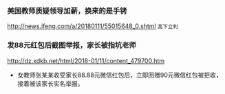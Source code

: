 ### 美国教师质疑领导加薪，换来的是手铐
http://news.ifeng.com/a/20180111/55015648_0.shtml
`高下立判`

### 发88元红包后截图举报，家长被指坑老师
http://dz.xdkb.net/html/2018-01/11/content_479700.htm
* 女教师张某某收受家长88.88元微信红包后，立即回赠90元微信红包被拒收，接着被该家长实名举报。
